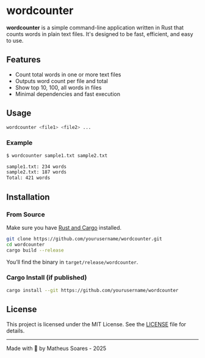 # wordcounter

**wordcounter** is a simple command-line application written in Rust that counts words in plain text files. It's designed to be fast, efficient, and easy to use.

## Features

- Count total words in one or more text files 
- Outputs word count per file and total
- Show top 10, 100, all words in files 
- Minimal dependencies and fast execution

## Usage

```bash
wordcounter <file1> <file2> ...
```

### Example

```bash
$ wordcounter sample1.txt sample2.txt

sample1.txt: 234 words  
sample2.txt: 187 words  
Total: 421 words
```

## Installation

### From Source

Make sure you have [Rust and Cargo](https://www.rust-lang.org/tools/install) installed.

```bash
git clone https://github.com/yourusername/wordcounter.git
cd wordcounter
cargo build --release
```

You’ll find the binary in `target/release/wordcounter`.

### Cargo Install (if published)

```bash
cargo install --git https://github.com/yourusername/wordcounter
```

## License

This project is licensed under the MIT License. See the [LICENSE](LICENSE) file for details.

---

Made with 🦀 by Matheus Soares - 2025